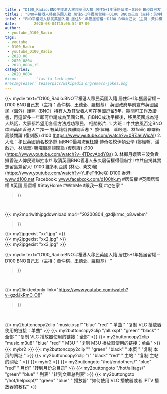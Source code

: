 ```yaml
---
title : "D100_Radio:BNO平權港人移民英國入籍 居住5+1年獲居留權－D100 BNO自己友（主持：黃仲棋、王德全、羅樹基） "
title2 : "BNO平權港人移民英國入籍 居住5+1年獲居留權－D100 BNO自己友（主持：黃仲棋、王德全、羅樹基） "
info2 : "BNO平權港人移民英國入籍 居住5+1年獲居留權－D100 BNO自己友（主持：黃仲棋、王德全、羅樹基）    英國政府早前宣布英國國民（海外）護照（BNO）持有人及其受養人可在英國逗留5年，期間可工作及讀書，再逗留多⼀年即可申請成為英國公民。自BNO成功平權後，移民英國成為港人熱話，大家都希望用各個方法成功移民。  相關影片: 1. 大班：中共放風否定BNO 中國英國香港人二揀一 有英籍就要離開香港？ (鄭經翰、潘啟迪、林旭華) 嚤囉街高談闊論 (復刻版) d100 (https://www.youtube.com/watch?v=0R7JeIWjcAI) 2. 大班：移民英國讀名校多餘 用BNO最易洗冤枉錢 傳奇名校伊頓公學 (鄭經翰、潘啟迪、林旭華) 嚤囉街高談闊論 (復刻版) d100 (https://www.youtube.com/watch?v=4TDcyAbdYQs) 3. 林鄭月娥第三波負責攞香港人俾民建聯抽水!? 取消英國BNO香港人永久居留權得個嚇字! 中共自揭其實想留島兼留人!  D100 維多利亞講 (林忌、柴文瀚) (https://www.youtube.com/watch?v=Y_iFeTfKkeQ)  D100 香港: www.d100.net  Facebook: www.facebook.com/d100hk.m  #居留權 #英國居留權 #英國 居留權 #StayHome #WithMe #跟我一樣 #宅在家 "
date:        2020-08-04T15:06:54-07:00
author:
 - youtube_D100_Radio
tags:
 - youtube
 - D100_Radio
 - youtube_D100_Radio
 - 2020_08
 - 2020_0804
 - 2020_0804_15
categories:
 - 2020_0804
#icon:        "fas fa-lock-open"
#resImgTeaser: teaserpics/wikipedia.org/emacs-jokes.png
---
```


{{< mydiv text="D100_Radio:BNO平權港人移民英國入籍 居住5+1年獲居留權－D100 BNO自己友（主持：黃仲棋、王德全、羅樹基）    英國政府早前宣布英國國民（海外）護照（BNO）持有人及其受養人可在英國逗留5年，期間可工作及讀書，再逗留多⼀年即可申請成為英國公民。自BNO成功平權後，移民英國成為港人熱話，大家都希望用各個方法成功移民。  相關影片: 1. 大班：中共放風否定BNO 中國英國香港人二揀一 有英籍就要離開香港？ (鄭經翰、潘啟迪、林旭華) 嚤囉街高談闊論 (復刻版) d100 (https://www.youtube.com/watch?v=0R7JeIWjcAI) 2. 大班：移民英國讀名校多餘 用BNO最易洗冤枉錢 傳奇名校伊頓公學 (鄭經翰、潘啟迪、林旭華) 嚤囉街高談闊論 (復刻版) d100 (https://www.youtube.com/watch?v=4TDcyAbdYQs) 3. 林鄭月娥第三波負責攞香港人俾民建聯抽水!? 取消英國BNO香港人永久居留權得個嚇字! 中共自揭其實想留島兼留人!  D100 維多利亞講 (林忌、柴文瀚) (https://www.youtube.com/watch?v=Y_iFeTfKkeQ)  D100 香港: www.d100.net  Facebook: www.facebook.com/d100hk.m  #居留權 #英國居留權 #英國 居留權 #StayHome #WithMe #跟我一樣 #宅在家 "
>}}
<br>


{{< my2mp4withjpgdownload mp4="20200804_gzdjkrmc_o8.webm"
>}}

{{< my2jpgexist "xx1.jpg" >}}<br>
{{< my2jpgexist "xx2.jpg" >}}<br>
{{< my2jpgexist "xx3.jpg" >}}<br>



{{< mydiv text="D100_Radio:BNO平權港人移民英國入籍 居住5+1年獲居留權－D100 BNO自己友（主持：黃仲棋、王德全、羅樹基） "
>}}
<br>

{{< my2linktextonly link="https://www.youtube.com/watch?v=gzdJkRmC_O8"
>}}


<br>

{{< my2buttoncopy2clip "music.xspf"        "blue"   "red"    " 单曲 "  "复制 VLC 播放器使用的链接：单曲" >}} {{< my2buttoncopy2clip "/all.xspf"         "green"  "black"  " 全部 "  "复制 VLC 播放器使用的链接：全部" >}} {{< my2buttoncopy2clip "music.m3u8"        "blue"   "red"    " M3U  "    "复制 M3U 播放器使用的链接：单曲" >}} {{< mybr2 >}} {{< my2buttoncopy2clip ""                  "green"  "black"  " 本页 "    "复制 本页的网址 " >}} {{< my2buttoncopy2clip "/"                 "black"  "red"    " 主站 "    "复制 主站的网址 " >}} {{< mybr2 >}} {{< my2buttongoto      "/hot/endothers/"   "blue"   "red"    " 月份"   "转到月份总目录" >}} {{< my2buttongoto      "/hot/alltags/"     "green"  "blue"   " 列表"   "转到文章总列表" >}} {{< my2buttongoto      "/hot/helpxspf/"    "green"  "blue"   " 播放器" "如何使用 VLC 播放器或者 IPTV 播放器的教程" >}} 
